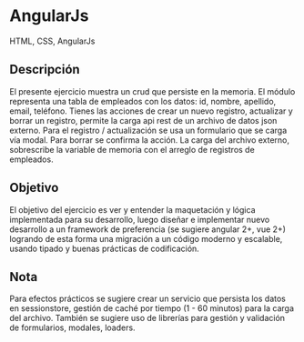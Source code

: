 # AngularJs
HTML, CSS, AngularJs

## Descripción
El presente ejercicio muestra un crud que persiste en la memoria.
El módulo representa una tabla de  empleados con los datos: id, nombre, apellido, email, teléfono.
Tienes las acciones de crear un nuevo registro, actualizar y borrar un registro, permite la carga api rest de un archivo de datos json externo.
Para el registro / actualización se usa un formulario que se carga vía modal.
Para borrar se confirma la acción.
La carga del archivo externo, sobrescribe la variable de memoria con el arreglo de registros de empleados.

## Objetivo
El objetivo del ejercicio es ver y entender la maquetación y lógica  implementada para su desarrollo, luego diseñar e implementar nuevo desarrollo a un framework de preferencia (se sugiere angular 2+, vue 2+) logrando de esta forma una migración a un código moderno y escalable, usando tipado y  buenas prácticas de codificación.

## Nota
Para efectos prácticos se sugiere crear un servicio que persista los datos en sessionstore, gestión de caché por tiempo (1 - 60 minutos) para la carga del archivo.
También se sugiere uso de librerías para gestión y validación de formularios, modales, loaders.

